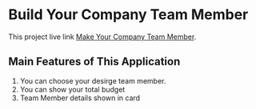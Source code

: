 # Build Your Company Team Member

This project live link [Make Your Company Team Member](https://thirsty-easley-962459.netlify.app/).

## Main Features of This Application
1. You can choose your desirge team member.
2. You can show your total budget
3. Team Member details shown in card
